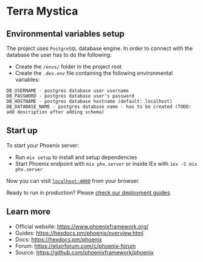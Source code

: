 # Terra Mystica

## Environmental variables setup

The project uses `PostgreSQL` database engine. In order to connect with the
database the user has to do the following:

- Create the `/envs/` folder in the project root
- Create the `.dev.env` file containing the following environmental variables:

```
DB_USERNAME - postgres database user username
DB_PASSWORD - postgres database user's password
DB_HOSTNAME - postgres database hostname (default: localhost)
DB_DATABASE_NAME - postgres database name - has to be created (TODO: add description after adding schema)
```

## Start up

To start your Phoenix server:

- Run `mix setup` to install and setup dependencies
- Start Phoenix endpoint with `mix phx.server` or inside IEx with
  `iex -S mix phx.server`

Now you can visit [`localhost:4000`](http://localhost:4000) from your browser.

Ready to run in production? Please
[check our deployment guides](https://hexdocs.pm/phoenix/deployment.html).

## Learn more

- Official website: https://www.phoenixframework.org/
- Guides: https://hexdocs.pm/phoenix/overview.html
- Docs: https://hexdocs.pm/phoenix
- Forum: https://elixirforum.com/c/phoenix-forum
- Source: https://github.com/phoenixframework/phoenix
